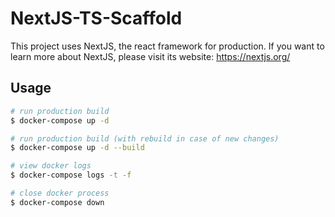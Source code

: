 # NextJS-TS-Scaffold

This project uses NextJS, the react framework for production.
If you want to learn more about NextJS, please visit its website: https://nextjs.org/

## Usage

```bash
# run production build
$ docker-compose up -d

# run production build (with rebuild in case of new changes)
$ docker-compose up -d --build

# view docker logs
$ docker-compose logs -t -f

# close docker process
$ docker-compose down
```
